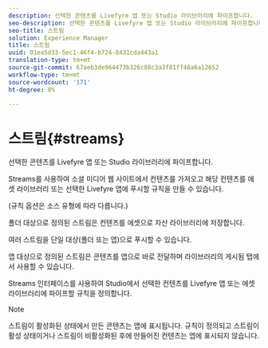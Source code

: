 ```yaml
---
description: 선택한 콘텐츠를 Livefyre 앱 또는 Studio 라이브러리에 파이프합니다.
seo-description: 선택한 콘텐츠를 Livefyre 앱 또는 Studio 라이브러리에 파이프합니다.
seo-title: 스트림
solution: Experience Manager
title: 스트림
uuid: 01ea5d33-5ec1-46f4-b724-8431cda443a1
translation-type: tm+mt
source-git-commit: 67aeb3de964473b326c88c3a3f81ff48a6a12652
workflow-type: tm+mt
source-wordcount: '171'
ht-degree: 0%

---
```



# 스트림{#streams}

선택한 콘텐츠를 Livefyre 앱 또는 Studio 라이브러리에 파이프합니다.

Streams를 사용하여 소셜 미디어 웹 사이트에서 컨텐츠를 가져오고 해당 컨텐츠를 에셋 라이브러리 또는 선택한 Livefyre 앱에 푸시할 규칙을 만들 수 있습니다.

(규칙 옵션은 소스 유형에 따라 다릅니다.)

폴더 대상으로 정의된 스트림은 컨텐츠를 에셋으로 자산 라이브러리에 저장합니다.

여러 스트림을 단일 대상(폴더 또는 앱)으로 푸시할 수 있습니다.

앱 대상으로 정의된 스트림은 콘텐츠를 앱으로 바로 전달하며 라이브러리의 게시됨 탭에서 사용할 수 있습니다.

Streams 인터페이스를 사용하여 Studio에서 선택한 컨텐츠를 Livefyre 앱 또는 에셋 라이브러리에 파이프할 규칙을 정의합니다.

>[!NOTE]
>
>스트림이 활성화된 상태에서 만든 콘텐츠는 앱에 표시됩니다. 규칙이 정의되고 스트림이 활성 상태이거나 스트림이 비활성화된 후에 만들어진 컨텐츠는 앱에 표시되지 않습니다.

